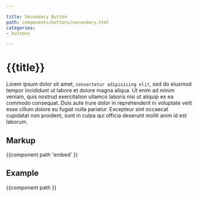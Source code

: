 ```yaml
---

title: Secondary Button
path: components/buttons/secondary.html
categories:
- buttons

---
```


# {{title}} #


Lorem ipsum dolor sit amet, `consectetur adipisicing elit`, sed do eiusmod tempor incididunt ut labore et dolore magna aliqua. Ut enim ad minim veniam, quis nostrud exercitation ullamco laboris nisi ut aliquip ex ea commodo consequat. Duis aute irure dolor in reprehenderit in voluptate velit esse cillum dolore eu fugiat nulla pariatur. Excepteur sint occaecat cupidatat non proident, sunt in culpa qui officia deserunt mollit anim id est laborum.


## Markup ##

{{component path 'embed' }}


## Example ##

{{component path }}
